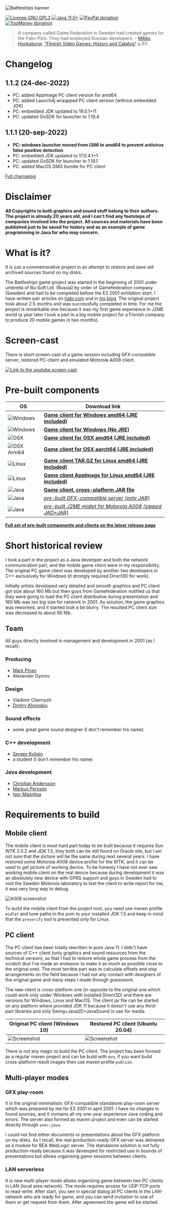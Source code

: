 ![Battleships banner](assets/github_banner.png)

[![License GNU GPL3](https://img.shields.io/badge/license-GNU%20GPL%203-yellow.svg)](http://www.gnu.org/licenses/gpl.html)
[![Java 11.0+](https://img.shields.io/badge/java-11.0%2b-green.svg)](http://www.oracle.com/technetwork/java/javase/downloads/index.html)
[![PayPal donation](https://img.shields.io/badge/donation-PayPal-cyan.svg)](https://www.paypal.com/cgi-bin/webscr?cmd=_s-xclick&hosted_button_id=AHWJHJFBAWGL2)
[![YooMoney donation](https://img.shields.io/badge/donation-Yoo.money-blue.svg)](https://yoomoney.ru/to/41001158080699)

> A company called Game Federation in Sweden had created games for the Palm Pilot. They had employed Russian developers. - [Mikko Honkakorpi](https://www.linkedin.com/in/mikkoh/), ["Finnish Video Games: History and Catalog"](https://www.amazon.com/Finnish-Video-Games-History-Catalog/dp/0786499621) p.93

# Changelog

## 1.1.2 (24-dec-2022)
 - PC: added AppImage PC client version for amd64
 - PC: added Launch4j wraqpped PC client version (without embedded JDK)
 - PC: embedded JDK updated to 19.0.1+11
 - PC: updated GoSDK for launcher to 1.19.4


## 1.1.1 (20-sep-2022)
 - __PC: windows launcher moved from i386 to amd64 to prevent antivirus false positive detection__
 - PC: embedded JDK updated to 17.0.4.1+1
 - PC: updated GoSDK for launcher to 1.19.1
 - PC: added MacOS DMG bundle for PC client


[Full changelog](changelog.txt)

# Disclaimer

__All Copyrights to both graphics and sound stuff belong to their authors. The project is already 20 years old, and I
can't find any footsteps of companies involved into the project. All sources and materials have been published just to
be saved for history and as an example of game programming in Java for who may concern.__

# What is it?

It is just a commemorative project in an attempt to restore and save old archived sources found on my disks.

The Battleships game project was started in the beginning of 2001 under umbrella of Ru-Soft Ltd. (Russia) by order of
Gamefederation company (Sweden) and had to be completed before the E3 2001 exhibition start. I have written pair
articles on [habr.com](https://habr.com/ru/post/458124/) and
in [my blog](http://raydac.blogspot.com/2015/05/the-battleships-game-e3-2001.html). The original project took about 2.5
months and was successfully completed in time. For me the project is remarkable one because it was my first game
experience in J2ME world (a year later I took a part in a big mobile project for a Finnish company to produce 20 mobile
games in two months).

# Screen-cast

There is short screen-cast of a game session including GFX-compatible server, restored PC-client and emulated Motorola
A008 client.

[![Link to the youtube screen-cast](assets/game-session-screenshot-youtube.jpg)](http://www.youtube.com/watch?v=f1cfqRjnRgk "Battleships screencast")

# Pre-built components

| OS                                           |  Download link                                                                                                                                                                                | 
| -------------------------------------------- | --------------------------------------------------------------------------------------------------------------------------------------------------------------------------------------------- |
| ![Windows](assets/icons/win64x64.png)        | __[Game client for Windows amd64 (JRE included)](https://github.com/raydac/battleships-resurrection/releases/download/1.1.2/battleships-resurrection-1.1.2-windows-jdk-amd64.zip)__           |
| ![Windows](assets/icons/win64x64.png)        | __[Game client for Windows (No JRE)](https://github.com/raydac/battleships-resurrection/releases/download/1.1.2/battleships-resurrection-1.1.2.exe)__                                         |
| ![OSX](assets/icons/macos64x64.png)          | __[Game client for OSX amd64 (JRE included)](https://github.com/raydac/battleships-resurrection/releases/download/1.1.2/battleships-resurrection-1.1.2-macos-jdk-amd64.zip)__                 |
| ![OSX Arm64](assets/icons/macosarm64x64.png) | __[Game client for OSX aarch64 (JRE included)](https://github.com/raydac/battleships-resurrection/releases/download/1.1.2/battleships-resurrection-1.1.2-macos-jdk-aarch64.zip)__             |
| ![Linux](assets/icons/linux64x64.png)        | __[Game client TAR.GZ for Linux amd64 (JRE included)](https://github.com/raydac/battleships-resurrection/releases/download/1.1.2/battleships-resurrection-1.1.2-linux-jdk-amd64.tar.gz)__     |
| ![Linux](assets/icons/appimage64x64.png)     | __[Game client AppImage for Linux amd64 (JRE included)](https://github.com/raydac/battleships-resurrection/releases/download/1.1.2/battleships-resurrection-1.1.2-x86_64.AppImage)__          |
| ![Java](assets/icons/java64x64.png)          | __[Game client, cross-platform JAR file](https://github.com/raydac/battleships-resurrection/releases/download/1.1.2/battleships-resurrection-1.1.2.jar)__                                     | 
| ![Java](assets/icons/java64x64.png)          | _[pre-built GFX-compatible server (only JAR)](https://github.com/raydac/battleships-resurrection/releases/download/1.1.2/gfx-playroom-server-1.1.2.jar)_                                      |
| ![Java](assets/icons/java64x64.png)          | _[pre-built J2ME midlet for Motorola A008 (zipped JAD+JAR)](https://github.com/raydac/battleships-resurrection/releases/download/1.1.2/BattleShip_A008.zip)_                                  |

__[Full set of pre-built components and clients on the latesr release page](https://github.com/raydac/battleships-resurrection/releases/latest)__   

# Short historical review

I took a part in the project as a Java developer and both the network communication part, and the mobile game client
were in my responsibility. The original PC game client was developed by another two developers in C++ exclusively for
Windows (it strongly required Direct3D for work).

Initially artists developed very detailed and smooth graphics and PC client got size about 160 Mb but then guys from
Gamefederation notified us that they were going to load the PC client distributive during presentation and 160 Mb was
too big size for network in 2001. As solution, the game graphics was reworked, and it started look a bit blurry. The
resulted PC client size was decreased to about 60 Mb.

## Team

All guys directly involved in management and development in 2001 (as I recall):

### Producing

- [Mark Pinan](https://www.linkedin.com/in/markpinan/)
- Alexander Dymov

### Design

- Vladimir Chernysh
- [Dmitry Kholodov](https://www.linkedin.com/in/dmitry-kholodov-39394661/)

### Sound effects

- some great game sound designer (I don't remember his name)

### C++ development

- [Sergey Kuligin](https://www.linkedin.com/in/sergeykuligin/)
- a student (I don't remember his name)

### Java development

- [Christian Andersson](https://www.linkedin.com/in/christianand/)
- [Markus Persson](https://www.linkedin.com/in/markus-persson-7282513/)
- [Igor Maznitsa](https://www.linkedin.com/in/igormaznitsa/)

# Requirements to build

## Mobile client

The mobile client is most hard part today to be built because it requires Sun WTK 2.5.2 and JDK 1.5, they both can be
still found on Oracle site, but I am not sure that the picture will be the same during next several years. I have
restored some Motorola A008 device profile for the WTK, and it can be used to get picture of working device. To be
honesty I have not ever saw working mobile client on the real device because during development it was an absolutely new
device with GPRS support and guys in Sweden had to visit the Sweden Motorola laboratory to test the client to write
report for me, it was very long way to debug.

![A008 screenshot](battleships-resurrection/battleships-client-a008/assets/emulator_screenshot.jpg)

To build the mobile client from the project root, you need use maven profile `midlet` and tune paths in the pom to your
installed JDK 1.5 and keep in mind that the `preverify` tool is presented only for Linux.

## PC client

The PC client has been totally rewritten in pure Java 11. I didn't have sources of C++ client (only graphics and sound
resources from the technical version), so that I had to restore whole game process from the scratch (but I've made an
endeavor to make it as much as possible close to the original one). The most terrible part was to calculate offsets and
ship arrangements on the field because I had not any contact with designers of the original game and many steps I made
through guesswork.

The new client is cross-platform one (in opposite to the original one which could work only under Windows with installed
Direct3D) and there are versions for Windows, Linux and MacOS. The client jar file can be started on any platform where
provided JDK 11 because it doesn't use any third-part libraries and only Swing+Java2D+JavaSound in use for media.

| Original PC client (Windows 10)                       | Restored PC client (Ubuntu 20.04)                |
| ----------------------------------------------------- | ------------------------------------------------ |
| ![Screenshot](assets/original_win_game_screenshot.jpg)|![Screenshot](assets/restored_game_screenshot.jpg)|

There is not any magic to build the PC client. The project has been formed as a regular maven project and can be build
with `mvn`, if you want build cross-platform result images then use maven profile `publish`.

## Multi-player modes

### GFX play-room

It is the original minimalistic GFX-compatible standalone play-room server which was prepared by me for E3 2001 in april 2001. I have no changes in found sources, and it contains all my one-year experience Java coding and errors. The server also formed as maven project and even can be started directly through `exec:java`.

I could not find either documents or presentations about the GFX platform on my disks. As I recall, the real
production-ready GFX server was delivered as a module for BEA WebLogic server. The standalone solution is not fully
production-ready because it was developed for restricted use in bounds of presentations but allows organising game
sessions between clients.

### LAN serverless

It is new multi-player mode allows organizing game between two PC clients in LAN (local area network). The mode requires
access for UDP-TCP ports to read-write. After start, you see in special dialog all PC clients in the LAN-network who are
ready for game, and you can send invitation to one of them or get request from them. After agreement the game will be
started.     